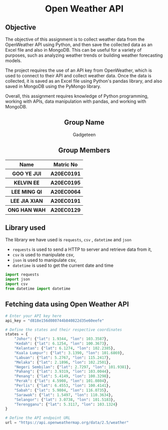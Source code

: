 <h1 align="center"> Open Weather API </h1>

## Objective

The objective of this assignment is to collect weather data from the OpenWeather API using Python, and then save the collected data as an Excel file and also in MongoDB. This can be useful for a variety of purposes, such as analyzing weather trends or building weather forecasting models.

The project requires the use of an API key from OpenWeather, which is used to connect to their API and collect weather data. Once the data is collected, it is saved as an Excel file using Python's pandas library, and also saved in MongoDB using the PyMongo library.

Overall, this assignment requires knowledge of Python programming, working with APIs, data manipulation with pandas, and working with MongoDB.

<h2 align="center">
  Group Name
  <br>
</h2>

<p align="center">
  <a>Gadgeteen</a><br>
</p>

<h2 align="center">
  Group Members
  <br>
</h2>
<p align="center">
<table align="center">
  <tr>
    <th>Name</th>
    <th>Matric No</th>
  </tr>
  <tr>
    <th>GOO YE JUI</th>
    <th>A20EC0191</th>
  </tr>
    <tr>
    <th>KELVIN EE</th>
    <th>A20EC0195</th>
  </tr>
    <tr>
    <th>LEE MING QI</th>
    <th>A20EC0064</th>
  </tr>
    <tr>
    <th>LEE JIA XIAN</th>
    <th>A20EC0191</th>
  </tr>
    <tr>
    <th>ONG HAN WAH</th>
    <th>A20EC0129</th>
  </tr>
</table>
</p>


## Library used

The library we have used is `requests`, `csv` , `datetime` and `json`

- `requests` is used to send a HTTP to server and retrieve data from it,
- `csv` is used to manipulate csv,
- `json` is used to manipulate csv,
- `datetime` is used to get the current date and time

```python
import requests
import json
import csv
from datetime import datetime
```

## Fetching data using Open Weather API

```python
# Enter your API key here
api_key = "d818e156d080744b840822d35e60eefe"

# Define the states and their respective coordinates
states = {
    "Johor": {"lat": 1.9344, "lon": 103.3587},
    "Kedah": {"lat": 6.1254, "lon": 100.3673},
    "Kelantan": {"lat": 6.1274, "lon": 102.2385},
    "Kuala Lumpur": {"lat": 3.1390, "lon": 101.6869},
    "Labuan": {"lat": 5.2767, "lon": 115.2417},
    "Melaka": {"lat": 2.1896, "lon": 102.2501},
    "Negeri Sembilan": {"lat": 2.7297, "lon": 101.9381},
    "Pahang": {"lat": 3.9319, "lon": 103.0044},
    "Penang": {"lat": 5.4149, "lon": 100.3298},
    "Perak": {"lat": 4.5908, "lon": 101.0804},
    "Perlis": {"lat": 6.4553, "lon": 100.4141},
    "Sabah": {"lat": 5.9804, "lon": 116.0735},
    "Sarawak": {"lat": 1.5497, "lon": 110.3634},
    "Selangor": {"lat": 3.0738, "lon": 101.5183},
    "Terengganu": {"lat": 5.3117, "lon": 103.1324}
}

# Define the API endpoint URL
url = "https://api.openweathermap.org/data/2.5/weather"
```
